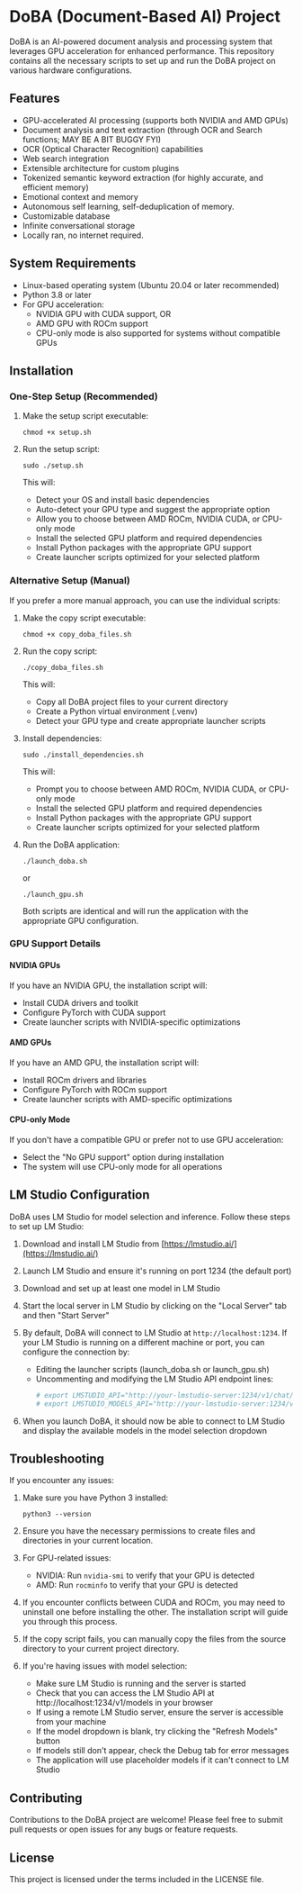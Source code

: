 # DoBA (Document-Based AI) Project

DoBA is an AI-powered document analysis and processing system that leverages GPU acceleration for enhanced performance. This repository contains all the necessary scripts to set up and run the DoBA project on various hardware configurations.

## Features

- GPU-accelerated AI processing (supports both NVIDIA and AMD GPUs)
- Document analysis and text extraction (through OCR and Search functions; MAY BE A BIT BUGGY FYI)
- OCR (Optical Character Recognition) capabilities
- Web search integration
- Extensible architecture for custom plugins
- Tokenized semantic keyword extraction (for highly accurate, and efficient memory)
- Emotional context and memory
- Autonomous self learning, self-deduplication of memory.
- Customizable database
- Infinite conversational storage
- Locally ran, no internet required.


## System Requirements

- Linux-based operating system (Ubuntu 20.04 or later recommended)
- Python 3.8 or later
- For GPU acceleration:
  - NVIDIA GPU with CUDA support, OR
  - AMD GPU with ROCm support
  - CPU-only mode is also supported for systems without compatible GPUs

## Installation

### One-Step Setup (Recommended)

1. Make the setup script executable:
   ```
   chmod +x setup.sh
   ```

2. Run the setup script:
   ```
   sudo ./setup.sh
   ```
   This will:
   - Detect your OS and install basic dependencies
   - Auto-detect your GPU type and suggest the appropriate option
   - Allow you to choose between AMD ROCm, NVIDIA CUDA, or CPU-only mode
   - Install the selected GPU platform and required dependencies
   - Install Python packages with the appropriate GPU support
   - Create launcher scripts optimized for your selected platform

### Alternative Setup (Manual)

If you prefer a more manual approach, you can use the individual scripts:

1. Make the copy script executable:
   ```
   chmod +x copy_doba_files.sh
   ```

2. Run the copy script:
   ```
   ./copy_doba_files.sh
   ```
   This will:
   - Copy all DoBA project files to your current directory
   - Create a Python virtual environment (.venv)
   - Detect your GPU type and create appropriate launcher scripts

3. Install dependencies:
   ```
   sudo ./install_dependencies.sh
   ```
   This will:
   - Prompt you to choose between AMD ROCm, NVIDIA CUDA, or CPU-only mode
   - Install the selected GPU platform and required dependencies
   - Install Python packages with the appropriate GPU support
   - Create launcher scripts optimized for your selected platform

4. Run the DoBA application:
   ```
   ./launch_doba.sh
   ```
   or
   ```
   ./launch_gpu.sh
   ```
   Both scripts are identical and will run the application with the appropriate GPU configuration.

### GPU Support Details

#### NVIDIA GPUs
If you have an NVIDIA GPU, the installation script will:
- Install CUDA drivers and toolkit
- Configure PyTorch with CUDA support
- Create launcher scripts with NVIDIA-specific optimizations

#### AMD GPUs
If you have an AMD GPU, the installation script will:
- Install ROCm drivers and libraries
- Configure PyTorch with ROCm support
- Create launcher scripts with AMD-specific optimizations

#### CPU-only Mode
If you don't have a compatible GPU or prefer not to use GPU acceleration:
- Select the "No GPU support" option during installation
- The system will use CPU-only mode for all operations

## LM Studio Configuration

DoBA uses LM Studio for model selection and inference. Follow these steps to set up LM Studio:

1. Download and install LM Studio from [https://lmstudio.ai/](https://lmstudio.ai/)

2. Launch LM Studio and ensure it's running on port 1234 (the default port)

3. Download and set up at least one model in LM Studio

4. Start the local server in LM Studio by clicking on the "Local Server" tab and then "Start Server"

5. By default, DoBA will connect to LM Studio at `http://localhost:1234`. If your LM Studio is running on a different machine or port, you can configure the connection by:
   - Editing the launcher scripts (launch_doba.sh or launch_gpu.sh)
   - Uncommenting and modifying the LM Studio API endpoint lines:
     ```bash
     # export LMSTUDIO_API="http://your-lmstudio-server:1234/v1/chat/completions"
     # export LMSTUDIO_MODELS_API="http://your-lmstudio-server:1234/v1/models"
     ```

6. When you launch DoBA, it should now be able to connect to LM Studio and display the available models in the model selection dropdown

## Troubleshooting

If you encounter any issues:

1. Make sure you have Python 3 installed:
   ```
   python3 --version
   ```

2. Ensure you have the necessary permissions to create files and directories in your current location.

3. For GPU-related issues:
   - NVIDIA: Run `nvidia-smi` to verify that your GPU is detected
   - AMD: Run `rocminfo` to verify that your GPU is detected

4. If you encounter conflicts between CUDA and ROCm, you may need to uninstall one before installing the other. The installation script will guide you through this process.

5. If the copy script fails, you can manually copy the files from the source directory to your current project directory.

6. If you're having issues with model selection:
   - Make sure LM Studio is running and the server is started
   - Check that you can access the LM Studio API at http://localhost:1234/v1/models in your browser
   - If using a remote LM Studio server, ensure the server is accessible from your machine
   - If the model dropdown is blank, try clicking the "Refresh Models" button
   - If models still don't appear, check the Debug tab for error messages
   - The application will use placeholder models if it can't connect to LM Studio

## Contributing

Contributions to the DoBA project are welcome! Please feel free to submit pull requests or open issues for any bugs or feature requests.

## License

This project is licensed under the terms included in the LICENSE file.
